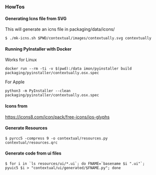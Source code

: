 ### HowTos

#### Generating Icns file from SVG

This will generate an icns file in packaging/data/icons/

```
$ ./mk-icns.sh $PWD/contextual/images/contextually.svg contextually
```

#### Running PyInstaller with Docker

Works for Linux

```
docker run --rm -ti -v $(pwd):/data imon/pyinstaller build packaging/pyinstaller/contextually.osx.spec
```

For Apple

```
python3 -m PyInstaller --clean packaging/pyinstaller/contextually.osx.spec
```

#### Icons from

https://icons8.com/icon/pack/free-icons/ios-glyphs

#### Generate Resources

```
$ pyrcc5 -compress 9 -o contextual/resources.py contextual/resources.qrc
```

#### Generate code from ui files

```
$ for i in `ls resources/ui/*.ui`; do FNAME=`basename $i ".ui"`; pyuic5 $i > "contextual/ui/generated/$FNAME.py"; done
```